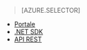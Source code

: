 ﻿> [AZURE.SELECTOR]
- [Portale](http://azure.microsoft.com/blog/2014/09/10/getting-started-with-live-streaming-using-the-azure-management-portal/)
- [.NET SDK](https://msdn.microsoft.com/library/azure/dn783465.aspx)
- [API REST](https://msdn.microsoft.com/library/azure/dn783458.aspx) 


<!--HONumber=52-->